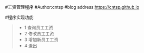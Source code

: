 #工资管理程序
#Author:cntsp
#blog address:https://cntsp.github.io

#程序实现功能
> * 1 查询员工工资
> * 2 修改员工工资
> * 3 增加新员工工资
> * 4 退出
